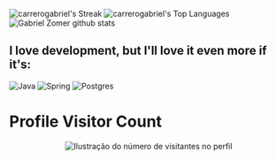 ![carrerogabriel's Streak](https://github-readme-streak-stats.herokuapp.com/?user=juanncarloss&theme=highcontrast&hide_border=false)
![carrerogabriel's Top Languages](https://github-readme-stats.vercel.app/api/top-langs/?username=carrerogabriel&theme=highcontrast&show_icons=true&hide_border=false&layout=compact)
![Gabriel Zomer github stats](https://github-readme-stats.vercel.app/api?username=juanncarloss&show_icons=true&hide_border=false&theme=highcontrast)&nbsp;&nbsp;
<h2>I love development, but I'll love it even more if it's: </h2>


![Java](https://img.shields.io/badge/Java-ED8B00?style=for-the-badge&logo=openjdk&logoColor=white)
![Spring](https://img.shields.io/badge/Spring-6DB33F?style=for-the-badge&logo=spring&logoColor=white)
![Postgres](https://img.shields.io/badge/PostgreSQL-316192?style=for-the-badge&logo=postgresql&logoColor=white)

<h1>Profile Visitor Count</h1>
<p align="center">
  <img
    src="https://profile-counter.glitch.me/carrerogabriel/count.svg"
    alt="Ilustração do número de visitantes no perfil"
  />
</p>
